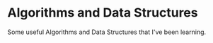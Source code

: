 # Algorithms and Data Structures
Some useful Algorithms and Data Structures that I've been learning.
